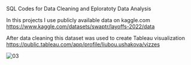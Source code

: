 SQL Codes for Data Cleaning and Eploratoty Data Analysis

In this projects I use publicly available data on kaggle.com
https://www.kaggle.com/datasets/swaptr/layoffs-2022/data

After data cleaning this dataset was used to create Tableau visualization
https://public.tableau.com/app/profile/liubou.ushakova/vizzes

![03](https://github.com/user-attachments/assets/7c706f67-58c2-4d4f-9599-d9ba92ec8bf0)
